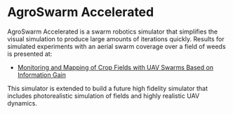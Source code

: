 # AgroSwarm Accelerated

AgroSwarm Accelerated is a swarm robotics simulator that simplifies the visual simulation to produce large amounts of iterations quickly.
Results for simulated experiments with an aerial swarm coverage over a field of weeds is presented at:

* [Monitoring and Mapping of Crop Fields with UAV Swarms Based on Information Gain](https://link.springer.com/chapter/10.1007/978-3-030-92790-5_24)

This simulator is extended to build a future high fidelity simulator that includes photorealistic simulation of fields and highly realistic UAV dynamics.

<!-- **[AgroSwarm](https://github.com/CSCarbone07/roma_quad_ai/)** -->

